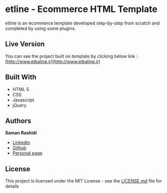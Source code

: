 # etline - Ecommerce HTML Template

etline is an ecommerce template developed step-by-step from scratch and completed by using some plugins.

## Live Version

You can see the project built on template by clicking below link :
[http://www.etkaline.ir](http://www.etkaline.ir)

## Built With

* HTML 5
* CSS
* Javascript
* jQuery

## Authors

**Saman Rashidi**

- [Linkedin](https://www.linkedin.com/in/samanrashidii)
- [Github](https://github.com/samanrashidii)
- [Personal page](http://samanrashidi.com)

## License

This project is licensed under the MIT License - see the [LICENSE.md](LICENSE.md) file for details

